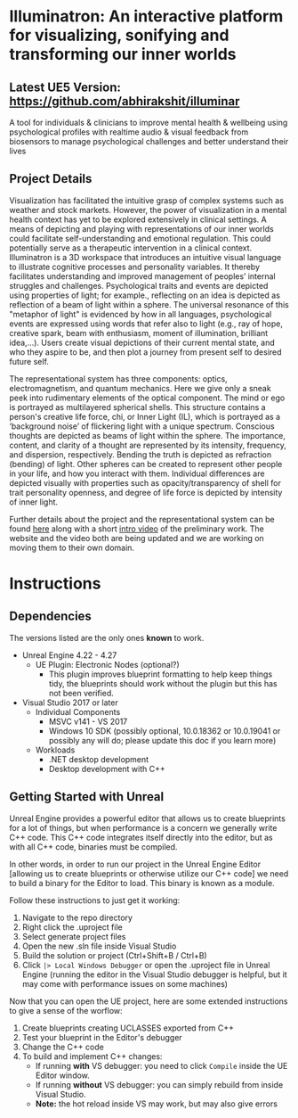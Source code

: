 # Illuminatron: An interactive platform for visualizing, sonifying and transforming our inner worlds

## Latest UE5 Version: https://github.com/abhirakshit/illuminar

A tool for individuals & clinicians to improve mental health & wellbeing using psychological profiles with realtime audio & visual feedback from biosensors to manage psychological challenges and better understand their lives

## Project Details
Visualization has facilitated the intuitive grasp of complex systems such as weather and stock markets. However, the power of visualization in a mental health context has yet to be explored extensively in clinical settings. A means of depicting and playing with representations of our inner worlds could facilitate self-understanding and emotional regulation. This could potentially serve as a therapeutic intervention in a clinical context. 
Illuminatron is a 3D workspace that introduces an intuitive visual language to illustrate cognitive processes and personality variables. It thereby facilitates understanding and improved management of peoples’  internal struggles and challenges. Psychological traits and events are depicted using properties of light; for example., reflecting on an idea is depicted as reflection of a beam of light within a sphere. The universal resonance of this "metaphor of light" is evidenced by how in all languages, psychological events are expressed using words that refer also to light (e.g., ray of hope, creative spark, beam with enthusiasm, moment of illumination, brilliant idea,…). Users create visual depictions of their current mental state, and who they aspire to be, and then plot a journey from present self to desired future self. 

The representational system has three components: optics, electromagnetism, and quantum mechanics. Here we give only a sneak peek into rudimentary elements of the optical component. The mind or ego is portrayed as multilayered spherical shells. This structure contains a person's creative life force, chi, or Inner Light (IL), which is portrayed as a ‘background noise’ of flickering light with a unique spectrum. Conscious thoughts are depicted as beams of light within the sphere. The importance, content, and clarity of a thought are represented by its intensity, frequency, and dispersion, respectively. Bending the truth is depicted as refraction (bending) of light. Other spheres can be created to represent other people in your life, and how you interact with them. Individual differences are depicted visually with properties such as opacity/transparency of shell for trait personality openness, and degree of life force is depicted by intensity of inner light. 


Further details about the project and the representational system can be found [here](https://gabora-psych.ok.ubc.ca/IN.html) along with a short [intro video](https://www.youtube.com/watch?v=7-WLlZg9keM) of the preliminary work. The website and the video both are being updated and we are working on moving them to their own domain. 

# Instructions

## Dependencies

The versions listed are the only ones **known** to work.

 - Unreal Engine 4.22 - 4.27
     - UE Plugin: Electronic Nodes (optional?)
	    - This plugin improves blueprint formatting to help keep things tidy, the blueprints should work without the plugin but this has not been verified.
 - Visual Studio 2017 or later
     - Individual Components
	    - MSVC v141 - VS 2017
	    - Windows 10 SDK (possibly optional, 10.0.18362 or 10.0.19041 or possibly any will do; please update this doc if you learn more)
     - Workloads
	    - .NET desktop development
        - Desktop development with C++


## Getting Started with Unreal

Unreal Engine provides a powerful editor that allows us to create blueprints for a lot of things, but when performance is a concern we generally write C++ code. This C++ code integrates itself directly into the editor, but as with all C++ code, binaries must be compiled.

In other words, in order to run our project in the Unreal Engine Editor [allowing us to create blueprints or otherwise utilize our C++ code] we need to build a binary for the Editor to load. This binary is known as a module.

Follow these instructions to just get it working:

1. Navigate to the repo directory
2. Right click the .uproject file
3. Select generate project files
4. Open the new .sln file inside Visual Studio
5. Build the solution or project (Ctrl+Shift+B / Ctrl+B)
6. Click `|> Local Windows Debugger` or open the .uproject file in Unreal Engine (running the editor in the Visual Studio debugger is helpful, but it may come with performance issues on some machines)


Now that you can open the UE project, here are some extended instructions to give a sense of the worflow:

1. Create blueprints creating UCLASSES exported from C++
2. Test your blueprint in the Editor's debugger
3. Change the C++ code
4. To build and implement C++ changes:
	- If running **with** VS debugger: you need to click `Compile` inside the UE Editor window.
	- If running **without** VS debugger: you can simply rebuild from inside Visual Studio. 
	- **Note:** the hot reload inside VS may work, but may also give errors